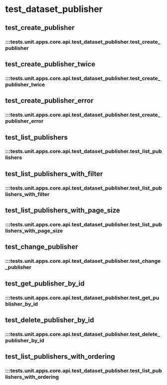 # test_dataset_publisher

## test_create_publisher

### :::tests.unit.apps.core.api.test_dataset_publisher.test_create_publisher

## test_create_publisher_twice

### :::tests.unit.apps.core.api.test_dataset_publisher.test_create_publisher_twice

## test_create_publisher_error

### :::tests.unit.apps.core.api.test_dataset_publisher.test_create_publisher_error

## test_list_publishers

### :::tests.unit.apps.core.api.test_dataset_publisher.test_list_publishers

## test_list_publishers_with_filter

### :::tests.unit.apps.core.api.test_dataset_publisher.test_list_publishers_with_filter

## test_list_publishers_with_page_size

### :::tests.unit.apps.core.api.test_dataset_publisher.test_list_publishers_with_page_size

## test_change_publisher

### :::tests.unit.apps.core.api.test_dataset_publisher.test_change_publisher

## test_get_publisher_by_id

### :::tests.unit.apps.core.api.test_dataset_publisher.test_get_publisher_by_id

## test_delete_publisher_by_id

### :::tests.unit.apps.core.api.test_dataset_publisher.test_delete_publisher_by_id

## test_list_publishers_with_ordering

### :::tests.unit.apps.core.api.test_dataset_publisher.test_list_publishers_with_ordering

